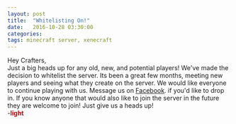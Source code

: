 ```yaml
---
layout: post
title:  "Whitelisting On!"
date:   2016-10-28 03:30:00
categories: 
tags: minecraft server, xenecraft
---
```

Hey Crafters,
</br>
Just a big heads up for any old, new, and potential players! We've made the decision to whitelist the server. Its been a great few months, meeting new players and seeing what they create on the server. We would like everyone to continue playing with us. Message us on <a href="https://www.facebook.com/Xenecraft/">Facebook</a>. if you'd like to drop in. If you know anyone that would also like to join the server in the future they are welcome to join! Just give us a heads up!
<br>
-<span style="color: #be0000; font-weight: bold">light</span>